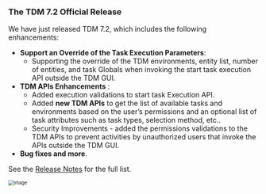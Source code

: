 ### The TDM 7.2 Official Release

We have just released TDM 7.2, which includes the following enhancements:

* **Support an Override of the Task Execution Parameters**:
  * Supporting the override of the TDM environments, entity list, number of entities, and task Globals when invoking the start task execution API outside the TDM GUI.
* **TDM APIs Enhancements** :
  * Added execution validations to start task Execution API.
  * Added **new TDM APIs** to get the list of available tasks and environments based on the user’s permissions and an optional list of task attributes such as task types, selection method, etc..
  * Security Improvements - added the permissions validations to the TDM APIs to prevent activities by unauthorized users      that invoke the APIs outside the TDM GUI.
* **Bug fixes and more**.

See the [Release Notes](https://support.k2view.com/Academy_6.5/Release_Notes_And_Upgrade/TDM-V7.2/TDM_Release_Notes_V7.2.pdf.html) for the full list.

<img src="images/img4.png" alt="image" style="zoom: 67%;" />